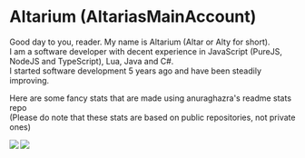 # Altarium (AltariasMainAccount)

Good day to you, reader. My name is Altarium (Altar or Alty for short). 
<br>I am a software developer with decent experience in JavaScript (PureJS, NodeJS and TypeScript), Lua, Java and C#.
<br>I started software development 5 years ago and have been steadily improving.

Here are some fancy stats that are made using anuraghazra's readme stats repo 
<br>(Please do note that these stats are based on public repositories, not private ones)

<a href="https://github.com/anuraghazra/github-readme-stats">
  <img align="left" src="https://github-readme-stats.vercel.app/api?username=AltariumDEV&hide=stars&count_private=false&show_icons=true&theme=dark&include_all_commits=true&hide_border=true" />
</a>
<a href="https://github.com/anuraghazra/github-readme-stats">
  <img align="left" src="https://github-readme-stats.vercel.app/api/top-langs/?username=AltariumDEV&langs_count=6&theme=dark&hide_border=true&card_width=500" />
</a>
